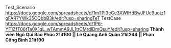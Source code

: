 Test_Scenario https://docs.google.com/spreadsheets/d/1mTPI3eCe3XWIHdBwJFUc9uotz1gFAR7YWk35CQbbB3k/edit?usp=sharingTeT
TestCase https://docs.google.com/spreadsheets/d/1P6-YF1ZfT06tTa0X1qL_wTAmmA9JL1trCMrdlDmQsuY/edit?usp=sharing
**Thành viên
Ngô Qúi Bảo Phúc 21it100 || Lê Quang Anh Quân 21it244 || Phan Công Bình 21it190**

